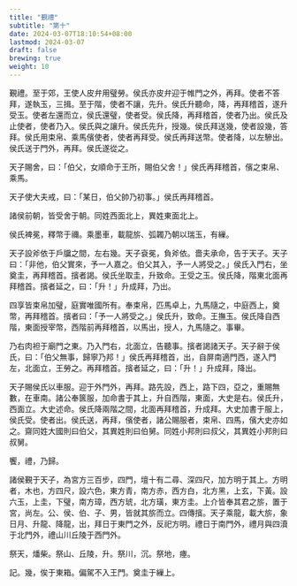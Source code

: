 ```yaml
---
title: "覲禮"
subtitle: "第十"
date: 2024-03-07T18:10:54+08:00
lastmod: 2024-03-07
draft: false
brewing: true
weight: 10
---
```


覲禮。至于郊，王使人皮弁用璧勞。侯氏亦皮弁迎于帷門之外，再拜。使者不答拜，遂執玉，三揖。至于階，使者不讓，先升。侯氏升聽命，降，再拜稽首，遂升受玉。使者左還而立，侯氏還璧，使者受。侯氏降，再拜稽首，使者乃出。侯氏及止使者，使者乃入。侯氏與之讓升。侯氏先升，授幾。侯氏拜送幾，使者設幾，答拜。侯氏用束帛、乘馬儐使者，使者再拜受。侯氏再拜送幣。使者降，以左驂出。侯氏送于門外，再拜。侯氏遂從之。

天子賜舍，曰：「伯父，女順命于王所，賜伯父舍！」侯氏再拜稽首，儐之束帛、乘馬。

天子使大夫戒，曰：「某日，伯父帥乃初事。」侯氏再拜稽首。

諸侯前朝，皆受舍于朝。同姓西面北上，異姓東面北上。

侯氏裨冕，釋幣于禰。乘墨車，載龍旂、弧韣乃朝以瑞玉，有繅。

天子設斧依于戶牖之間，左右幾。天子袞冕，負斧依。嗇夫承命，告于天子。天子曰：「非他，伯父實來，予一人嘉之。伯父其入，予一人將受之。」侯氏入門右，坐奠圭，再拜稽首。擯者謁。侯氏坐取圭，升致命。王受之玉。侯氏降，階東北面再拜稽首。擯者延之，曰：「升！」升成拜，乃出。

四享皆束帛加璧，庭實唯國所有。奉束帛，匹馬卓上，九馬隨之，中庭西上，奠幣，再拜稽首。擯者曰：「予一人將受之。」侯氏升，致命。王撫玉。侯氏降自西階，東面授宰幣，西階前再拜稽首，以馬出，授人，九馬隨之。事畢。

乃右肉袒于廟門之東。乃入門右，北面立，告聽事。擯者謁諸天子。天子辭于侯氏，曰：「伯父無事，歸寧乃邦！」侯氏再拜稽首，出，自屏南適門西，遂入門左，北面立，王勞之。再拜稽首。擯者延之，曰：「升！」升成拜，降出。

天子賜侯氏以車服。迎于外門外，再拜。路先設，西上，路下四，亞之，重賜無數，在車南。諸公奉篋服，加命書于其上，升自西階，東面，大史是右。侯氏升，西面立。大史述命。侯氏降兩階之間，北面再拜稽首，升成拜。大史加書于服上，侯氏受。使者出。侯氏送，再拜，儐使者，諸公賜服者，束帛、四馬，儐大史亦如之。齋同姓大國則曰伯父，其異姓則曰伯舅。同姓小邦則曰叔父，其異姓小邦則曰叔舅。

饗，禮，乃歸。

諸侯覲于天子，為宮方三百步，四門，壇十有二尋、深四尺，加方明于其上。方明者，木也，方四尺，設六色，東方青，南方赤，西方白，北方黑，上玄，下黃。設六玉，上圭，下璧，南方璋，西方琥，北方璜，東方圭。上介皆奉其君之旂，置于宮，尚左。公、侯、伯、子、男，皆就其旂而立。四傳擯。天子乘龍，載大旂，象日月、升龍、降龍，出，拜日于東門之外，反祀方明。禮日于南門外，禮月與四瀆于北門外，禮山川丘陵于西門外。

祭天，燔柴。祭山、丘陵，升。祭川，沉。祭地，瘞。

記。幾，俟于東箱。偏駕不入王門。奠圭于繅上。